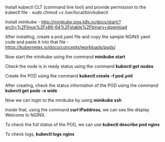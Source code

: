 Install kubectl CLT (command line tool) and provide permission to the kubectl file - sudo chmod +x /usr/local/bin/kubectl

Install minikube - http://minikube.sigs.k8s.io/docs/start/?arch=%2Flinux%2Fx86-64%2Fstable%2Fbinary+download

After installing, create a pod.yaml file and copy the sample NGINX yaml code and paste it into that file - https://kubernetes.io/docs/concepts/workloads/pods/

Now start the minikube using the command **minikube start**

Check the node is in ready status using the command **kubectl get nodes**

Create the POD using the command **kubectl create -f pod.yml**

After creating, check the status information of the POD using the command **kubectl get pods -o wide**

Now we can login to the minikube by using **minikube ssh**

Inside that, using the command **curl IPaddress**, we can see the display Welcome to NGINX.

To check the full status of the POD, we can use **kubectl describe pod nginx** 

To check logs, **kubectl logs nginx**
